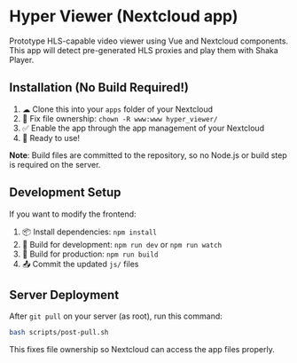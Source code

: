 # Hyper Viewer (Nextcloud app)

Prototype HLS-capable video viewer using Vue and Nextcloud components. This app will detect pre-generated HLS proxies and play them with Shaka Player.

## Installation (No Build Required!)
1. ☁ Clone this into your `apps` folder of your Nextcloud
2. 🔧 Fix file ownership: `chown -R www:www hyper_viewer/`
3. ✅ Enable the app through the app management of your Nextcloud
4. 🎉 Ready to use!

**Note**: Build files are committed to the repository, so no Node.js or build step is required on the server.

## Development Setup
If you want to modify the frontend:
1. 📦 Install dependencies: `npm install`
2. 🔨 Build for development: `npm run dev` or `npm run watch`
3. 🚀 Build for production: `npm run build`
4. 📤 Commit the updated `js/` files

## Server Deployment
After `git pull` on your server (as root), run this command:
```bash
bash scripts/post-pull.sh
```

This fixes file ownership so Nextcloud can access the app files properly.
